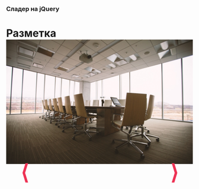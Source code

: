 ### Сладер на jQuery

# Разметка
<style>
  * {
  margin: 0;
  padding: 0; }

.slider {
  position: relative;
  height: 650px;
  width: 100%; }
  .slider img {
    width: 100%;
    z-index: 1; }

header {
  overflow: hidden; }

.slider__list {
  position: absolute;
  top: 0;
  left: 0;
  width: 100%;
  height: 650px;
  overflow: hidden;
  opacity: 0;
  -webkit-transition: 0.6s;
  -o-transition: 0.6s;
  transition: 0.6s;
  overflow: hidden; }
  .slider__list.active {
    opacity: 1; }

.prev,
.next {
  position: absolute;
  font-size: 2em;
  top: 50%;
  z-index: 10;
  height: 50px;
  width: 100px;
  text-align: center;
  font-weight: bold;
  color: #e35;
  font-size: 4em;
  cursor: pointer; }

.prev {
  left: 0; }

.next {
  right: 0; }

/*# sourceMappingURL=style.css.map */
</style>

<div class="slider">
  <div class="slider__list active">
  	<img src="images/slider/1.jpeg" alt="">
	</div>
	<div class="slider__list">
		<img src="images/slider/2.jpeg" alt="">
	</div>
	<div class="slider__list">
		<img src="images/slider/3.jpeg" alt="">
	</div>
	<div class="slider__list">
		<img src="images/slider/4.jpeg" alt="">
	</div>
	<div class="prev">&lang;</div>
	<div class="next">&rang;</div>
</div>
<script>
  $(function(){
	var $item = $('.slider__list'),
		$prev = $('.prev'),
		$next = $('.next');
	//left btn
	$('.prev').on('click', function(){
		var index = $item.filter('.active').index();
		$item.eq(index - 1).addClass('active').siblings().removeClass('active');
	});
	//right btn
	$('.next').on('click', function(){
		var index = $item.filter('.active').index();
		if(index == $item.length - 1) {
      index = - 1 //false
		}
		$item.eq(index + 1).addClass('active').siblings().removeClass('active');
	});
});
</script>

